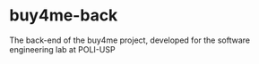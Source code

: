 # buy4me-back
The back-end of the buy4me project, developed for the software engineering lab at POLI-USP
